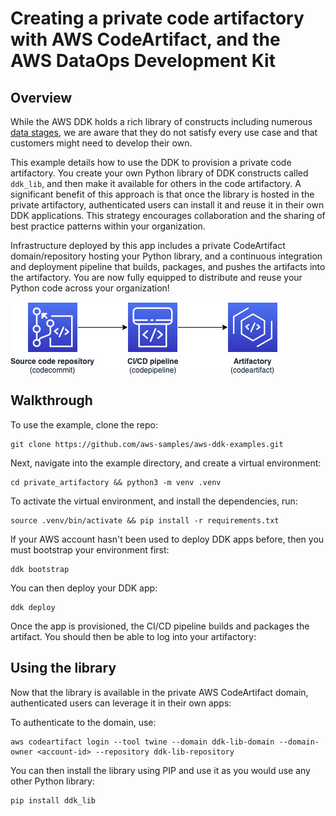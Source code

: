 # Creating a private code artifactory with AWS CodeArtifact, and the AWS DataOps Development Kit

## Overview

While the AWS DDK holds a rich library of constructs including numerous [data stages](https://awslabs.github.io/aws-ddk/release/latest/api/core/aws_ddk_core.html#data-stages),
we are aware that they do not satisfy every use case and that customers might need to develop their own.

This example details how to use the DDK to provision a private code artifactory. You create your own Python library of DDK constructs called `ddk_lib`, and then make it available for others in the code artifactory.
A significant benefit of this approach is that once the library is hosted in the private artifactory, authenticated users can install it and reuse it in their own DDK applications.
This strategy encourages collaboration and the sharing of best practice patterns within your organization.

Infrastructure deployed by this app includes a private CodeArtifact domain/repository hosting your Python library, and a continuous integration and deployment pipeline that builds, packages, and pushes the artifacts into the artifactory. 
You are now fully equipped to distribute and reuse your Python code across your organization!

<img align="center" src="docs/_static/artifactory.png">

## Walkthrough

To use the example, clone the repo:

```console
git clone https://github.com/aws-samples/aws-ddk-examples.git
```

Next, navigate into the example directory, and create a virtual environment:

```console
cd private_artifactory && python3 -m venv .venv
```

To activate the virtual environment, and install the dependencies, run:

```console
source .venv/bin/activate && pip install -r requirements.txt
```

If your AWS account hasn't been used to deploy DDK apps before, then you must bootstrap your environment first:

```console
ddk bootstrap
```

You can then deploy your DDK app:

```console
ddk deploy
```

Once the app is provisioned, the CI/CD pipeline builds and packages the artifact. 
You should then be able to log into your artifactory:

## Using the library

Now that the library is available in the private AWS CodeArtifact domain, authenticated users can leverage it in their own apps:

To authenticate to the domain, use:
```console
aws codeartifact login --tool twine --domain ddk-lib-domain --domain-owner <account-id> --repository ddk-lib-repository
```

You can then install the library using PIP and use it as you would use any other Python library:

```console
pip install ddk_lib
```
